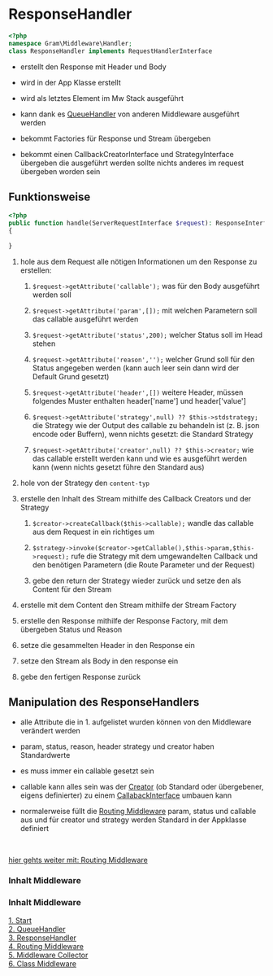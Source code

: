 # ResponseHandler

````php
<?php
namespace Gram\Middleware\Handler;
class ResponseHandler implements RequestHandlerInterface
````

- erstellt den Response mit Header und Body

- wird in der App Klasse erstellt

- wird als letztes Element im Mw Stack ausgeführt

- kann dank es [QueueHandler](queuehandle.md) von anderen Middleware ausgeführt werden

- bekommt Factories für Response und Stream übergeben

- bekommt einen CallbackCreatorInterface und StrategyInterface übergeben die ausgeführt werden sollte nichts anderes im request übergeben worden sein

## Funktionsweise

````php
<?php
public function handle(ServerRequestInterface $request): ResponseInterface
{
	
}
````

1. hole aus dem Request alle nötigen Informationen um den Response zu erstellen:

	1. ``$request->getAttribute('callable');`` was für den Body ausgeführt werden soll

	1. ``$request->getAttribute('param',[]);`` mit welchen Parametern soll das callable ausgeführt werden

	1. ``$request->getAttribute('status',200);`` welcher Status soll im Head stehen

	1. ``$request->getAttribute('reason','');`` welcher Grund soll für den Status angegeben werden (kann auch leer sein dann wird der Default Grund gesetzt)

	1. ``$request->getAttribute('header',[])`` weitere Header, müssen folgendes Muster enthalten header['name'] und header['value']

	1. ``$request->getAttribute('strategy',null) ?? $this->stdstrategy;`` die Strategy wie der Output des callable zu behandeln ist (z. B. json encode oder Buffern), wenn nichts gesetzt: die Standard Strategy

	1. ``$request->getAttribute('creator',null) ?? $this->creator;`` wie das callable erstellt werden kann und wie es ausgeführt werden kann (wenn nichts gesetzt führe den Standard aus)

2. hole von der Strategy den ``content-typ``

3. erstelle den Inhalt des Stream mithilfe des Callback Creators und der Strategy

	1. ``$creator->createCallback($this->callable);`` wandle das callable aus dem Request in ein richtiges um

	1. ``$strategy->invoke($creator->getCallable(),$this->param,$this->request);`` rufe die Strategy mit dem umgewandelten Callback und den benötigen Parametern (die Route Parameter und der Request)

	1. gebe den return der Strategy wieder zurück und setze den als Content für den Stream

4. erstelle mit dem Content den Stream mithilfe der Stream Factory

5. erstelle den Response mithilfe der Response Factory, mit dem übergeben Status und Reason

6. setze die gesammelten Header in den Response ein

7. setze den Stream als Body in den response ein

8. gebe den fertigen Response zurück

## Manipulation des ResponseHandlers

- alle Attribute die in 1. aufgelistet wurden können von den Middleware verändert werden

- param, status, reason, header strategy und creator haben Standardwerte

- es muss immer ein callable gesetzt sein

- callable kann alles sein was der [Creator](../CallbackCreator/index.md) (ob Standard oder übergebener, eigens definierter) zu einem [CallabackInterface](../Callback/index.md) umbauen kann

- normalerweise füllt die [Routing Middleware](routingmw.md) param, status und callable aus und für creator und strategy werden Standard in der Appklasse definiert

<br>

[hier gehts weiter mit: Routing Middleware](routingmw.md)

### Inhalt Middleware
### Inhalt Middleware
[1. Start](index.md) <br>
[2. QueueHandler](queuehandle.md) <br>
[3. ResponseHandler](responsehandle.md) <br>
[4. Routing Middleware](routingmw.md) <br>
[5. Middleware Collector](mwcollector.md) <br>
[6. Class Middleware](classmw.md)